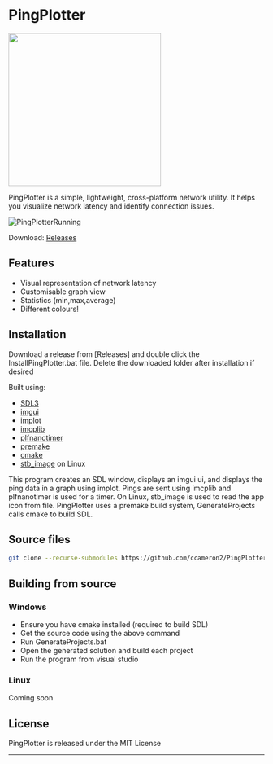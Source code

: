 # PingPlotter
<img src="https://github.com/user-attachments/assets/e5bee8e3-a8ac-4859-a8d6-6fc3a90c4b75" width="300" height="300" />

PingPlotter is a simple, lightweight, cross-platform network utility. It helps you visualize network latency and identify connection issues.

![PingPlotterRunning](https://github.com/user-attachments/assets/e0386d29-076f-43ee-ab3c-d4938873a453)


Download: [Releases](https://github.com/ccameron2/PingPlotter/releases)
## Features
- Visual representation of network latency
- Customisable graph view
- Statistics (min,max,average)
- Different colours!

## Installation
Download a release from [Releases] and double click the InstallPingPlotter.bat file.
Delete the downloaded folder after installation if desired

Built using:
- [SDL3](https://github.com/libsdl-org/SDL)
- [imgui](https://github.com/ocornut/imgui)
- [implot](https://github.com/epezent/implot)
- [imcplib](https://github.com/markondej/cpp-icmplib)
- [plfnanotimer](https://github.com/mattreecebentley/plf_nanotimer)
- [premake](https://github.com/premake/premake-core)
- [cmake](https://github.com/Kitware/CMake)
- [stb_image](https://github.com/nothings/stb/blob/master/stb_image.h) on Linux

This program creates an SDL window, displays an imgui ui, and displays the ping data in a graph using implot. 
Pings are sent using imcplib and plfnanotimer is used for a timer.
On Linux, stb_image is used to read the app icon from file.
PingPlotter uses a premake build system, GenerateProjects calls cmake to build SDL.

## Source files
```bash
git clone --recurse-submodules https://github.com/ccameron2/PingPlotter
```
## Building from source
### Windows

- Ensure you have cmake installed (required to build SDL)
- Get the source code using the above command
- Run GenerateProjects.bat
- Open the generated solution and build each project
- Run the program from visual studio

### Linux
Coming soon
## License

PingPlotter is released under the MIT License

---
